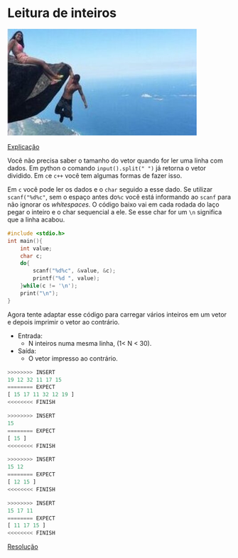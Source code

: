 # Leitura de inteiros

![_](cover.jpg)

[Explicação](https://youtu.be/r44oGh6gVU0)

Você não precisa saber o tamanho do vetor quando for ler uma linha com dados. Em python o comando `input().split(" ")` já retorna o vetor dividido. Em `c`e `c++` você tem algumas formas de fazer isso.

Em `c` você pode ler os dados e o `char` seguido a esse dado. Se utilizar `scanf("%d%c"`, sem o espaço antes do`%c` você está informando ao `scanf` para não ignorar os _whitespaces_. O código baixo vai em cada rodada do laço pegar o inteiro e o char sequencial a ele. Se esse char for um `\n` significa que a linha acabou.

```c
#include <stdio.h>
int main(){
    int value;
    char c;
    do{
        scanf("%d%c", &value, &c);
        printf("%d ", value);
    }while(c != '\n');
    print("\n");
}
```

Agora tente adaptar esse código para carregar vários inteiros em um vetor e depois imprimir o vetor ao contrário.

- Entrada:
  - N inteiros numa mesma linha, (1< N < 30).
- Saída:
  - O vetor impresso ao contrário.

``` py
>>>>>>>> INSERT
19 12 32 11 17 15
======== EXPECT
[ 15 17 11 32 12 19 ]
<<<<<<<< FINISH
```

```py
>>>>>>>> INSERT
15
======== EXPECT
[ 15 ]
<<<<<<<< FINISH
```

```py
>>>>>>>> INSERT
15 12
======== EXPECT
[ 12 15 ]
<<<<<<<< FINISH
```

```py
>>>>>>>> INSERT
15 17 11
======== EXPECT
[ 11 17 15 ]
<<<<<<<< FINISH

```

[Resolução](https://youtu.be/r44oGh6gVU0)

